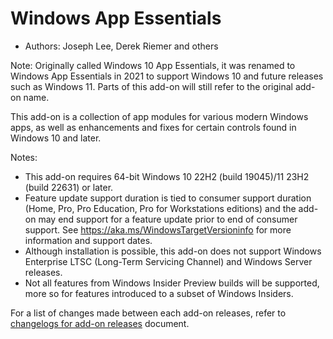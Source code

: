 # Windows App Essentials

* Authors: Joseph Lee, Derek Riemer and others

Note: Originally called Windows 10 App Essentials, it was renamed to Windows App Essentials in 2021 to support Windows 10 and future releases such as Windows 11. Parts of this add-on will still refer to the original add-on name.

This add-on is a collection of app modules for various modern Windows apps, as well as enhancements and fixes for certain controls found in Windows 10 and later.

Notes:

* This add-on requires 64-bit Windows 10 22H2 (build 19045)/11 23H2 (build 22631) or later.
* Feature update support duration is tied to consumer support duration (Home, Pro, Pro Education, Pro for Workstations editions) and the add-on may end support for a feature update prior to end of consumer support. See <https://aka.ms/WindowsTargetVersioninfo> for more information and support dates.
* Although installation is possible, this add-on does not support Windows Enterprise LTSC (Long-Term Servicing Channel) and Windows Server releases.
* Not all features from Windows Insider Preview builds will be supported, more so for features introduced to a subset of Windows Insiders.

For a list of changes made between each add-on releases, refer to [changelogs for add-on releases][1] document.

[1]: https://github.com/josephsl/wintenapps/wiki/w10changelog
